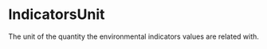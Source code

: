 IndicatorsUnit
==============

The unit of the quantity the environmental indicators values are related with.
